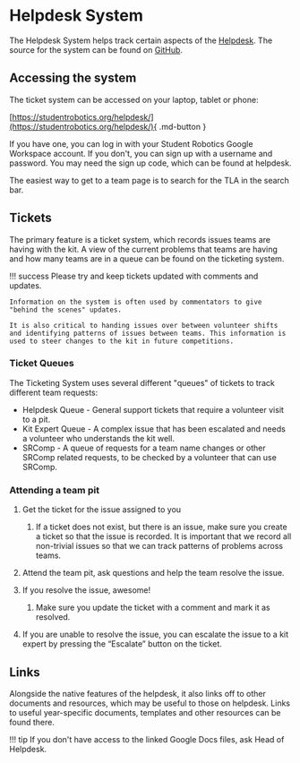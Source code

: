 # Helpdesk System

The Helpdesk System helps track certain aspects of the [Helpdesk](./helpdesk-system.md). The source for the system can be found on [GitHub](https://github.com/srobo/helpdesk-system).

## Accessing the system

The ticket system can be accessed on your laptop, tablet or phone:

[https://studentrobotics.org/helpdesk/](https://studentrobotics.org/helpdesk/){ .md-button }

If you have one, you can log in with your Student Robotics Google Workspace account. If you don't, you can sign up with a username and password. You may need the sign up code, which can be found at helpdesk.

The easiest way to get to a team page is to search for the TLA in the search bar.

## Tickets

The primary feature is a ticket system, which records issues teams are having with the kit. A view of the current problems that teams are having and how many teams are in a queue can be found on the ticketing system.

!!! success
    Please try and keep tickets updated with comments and updates.

    Information on the system is often used by commentators to give "behind the scenes" updates.

    It is also critical to handing issues over between volunteer shifts and identifying patterns of issues between teams. This information is used to steer changes to the kit in future competitions.

### Ticket Queues

The Ticketing System uses several different "queues" of tickets to track different team requests:

- Helpdesk Queue - General support tickets that require a volunteer visit to a pit.
- Kit Expert Queue - A complex issue that has been escalated and needs a volunteer who understands the kit well.
- SRComp - A queue of requests for a team name changes or other SRComp related requests, to be checked by a volunteer that can use SRComp.

### Attending a team pit

1. Get the ticket for the issue assigned to you
    1. If a ticket does not exist, but there is an issue, make sure you create a ticket so that the issue is recorded. It is important that we record all non-trivial issues so that we can track patterns of problems across teams.

2. Attend the team pit, ask questions and help the team resolve the issue.

3. If you resolve the issue, awesome!
    1. Make sure you update the ticket with a comment and mark it as resolved.

4. If you are unable to resolve the issue, you can escalate the issue to a kit expert by pressing the “Escalate” button on the ticket.

## Links

Alongside the native features of the helpdesk, it also links off to other documents and resources, which may be useful to those on helpdesk. Links to useful year-specific documents, templates and other resources can be found there.

!!! tip
    If you don't have access to the linked Google Docs files, ask Head of Helpdesk.

